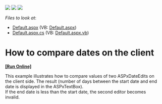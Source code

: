 <!-- default badges list -->
![](https://img.shields.io/endpoint?url=https://codecentral.devexpress.com/api/v1/VersionRange/128538468/10.1.7%2B)
[![](https://img.shields.io/badge/Open_in_DevExpress_Support_Center-FF7200?style=flat-square&logo=DevExpress&logoColor=white)](https://supportcenter.devexpress.com/ticket/details/E2623)
[![](https://img.shields.io/badge/📖_How_to_use_DevExpress_Examples-e9f6fc?style=flat-square)](https://docs.devexpress.com/GeneralInformation/403183)
<!-- default badges end -->
<!-- default file list -->
*Files to look at*:

* [Default.aspx](./CS/WebSite/Default.aspx) (VB: [Default.aspx](./VB/WebSite/Default.aspx))
* [Default.aspx.cs](./CS/WebSite/Default.aspx.cs) (VB: [Default.aspx.vb](./VB/WebSite/Default.aspx.vb))
<!-- default file list end -->
# How to compare dates on the client
<!-- run online -->
**[[Run Online]](https://codecentral.devexpress.com/e2623/)**
<!-- run online end -->


<p>This example illustrates how to compare values of two ASPxDateEdits on the client side. The result (number of days between the start date and end date is displayed in the ASPxTextBox).<br />
If the end date is less than the start date, the second editor becomes invalid.</p>

<br/>


